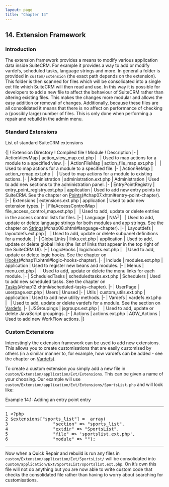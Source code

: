 ```yaml
---
layout: page
title: "Chapter 14"
---
```

<span id="chap13.xhtml"></span>

<div>

## <span class="section-number">14. </span>Extension Framework ##

### Introduction ###

The extension framework provides a means to modify various application data inside SuiteCRM. For example it provides a way to add or modify vardefs, scheduled tasks, language strings and more. In general a folder is provided in <code>custom/Extension</code> (the exact path depends on the extension). This folder is then scanned for files which will be consolidated into a single ext file which SuiteCRM will then read and use. In this way it is possible for developers to add a new file to affect the behaviour of SuiteCRM rather than altering existing files. This makes the changes more modular and allows the easy addition or removal of changes. Additionally, because these files are all consolidated it means that there is no affect on performance of checking a (possibly large) number of files. This is only done when performing a repair and rebuild in the admin menu.

### Standard Extensions ###

List of standard SuiteCRM extensions

{|
! Extension Directory
! Compiled file
! Module
! Description
|-
| ActionViewMap
| action_view_map.ext.php
|  
| Used to map actions for a module to a specified view.
|-
| ActionFileMap
| action_file_map.ext.php
|  
| Used to map actions for a module to a specified file.
|-
| ActionReMap
| action_remap.ext.php
|  
| Used to map actions for a module to existing actions.
|-
| Administration
| administration.ext.php
| Administration
| Used to add new sections to the administration panel.
|-
| EntryPointRegistry
| entry_point_registry.ext.php
| application
| Used to add new entry points to SuiteCRM. See the chapter on [Points](Entry)(#chap07.xhtml#entry-point-chapter).
|-
| Extensions
| extensions.ext.php
| application
| Used to add new extension types.
|-
| FileAccessControlMap
| file_access_control_map.ext.php
|  
| Used to add, update or delete entries in the access control lists for files.
|-
| Language
| N/A<sup>[1](#chap13.xhtml#fn-langNote)</sup>
|  
| Used to add, update or delete language strings for both modules and app strings. See the chapter on [Strings](Language)(#chap08.xhtml#language-chapter).
|-
| Layoutdefs
| layoutdefs.ext.php
|  
| Used to add, update or delete subpanel definitions for a module.
|-
| GlobalLinks
| links.ext.php
| application
| Used to add, update or delete global links (the list of links that appear in the top right of the SuiteCRM UI).
|-
| LogicHooks
| logichooks.ext.php
|  
| Used to add, update or delete logic hooks. See the chapter on [Hooks](Logic)(#chap11.xhtml#logic-hooks-chapter).
|-
| Include
| modules.ext.php
| application
| Used to register new beans and modules.
|-
| Menus
| menu.ext.php
|  
| Used to add, update or delete the menu links for each module.
|-
| ScheduledTasks
| scheduledtasks.ext.php
| Schedulers
| Used to add new scheduled tasks. See the chapter on [Tasks](Scheduled)(#chap12.xhtml#scheduled-tasks-chapter).
|-
| UserPage
| userpage.ext.php
| Users
| Unused
|-
| Utils
| custom_utils.ext.php
| application
| Used to add new utility methods.
|-
| Vardefs
| vardefs.ext.php
|  
| Used to add, update or delete vardefs for a module. See the section on [Vardefs](#chap03.xhtml#vardefs-chapter).
|-
| JSGroupings
| jsgroups.ext.php
|  
| Used to add, update or delete JavaScript groupings.
|-
| Actions
| actions.ext.php
| AOW_Actions
| Used to add new WorkFlow actions.
|}

### Custom Extensions ###

Interestingly the extension framework can be used to add new extensions. This allows you to create customisations that are easily customised by others (in a similar manner to, for example, how vardefs can be added - see the chapter on [Vardefs](#chap03.xhtml#vardefs-chapter)).

To create a custom extension you simply add a new file in<br />
<code>custom/Extension/application/Ext/Extensions</code>. This can be given a name of your choosing. Our example will use<br />
<code>custom/Extension/application/Ext/Extensions/SportsList.php</code> and will look like:

<div class="code-block">

Example 14.1: Adding an entry point entry


-----

<div class="highlight">

<pre>1 &lt;?php
2 $extensions[&quot;sports_list&quot;] =  array(
3                 &quot;section&quot; =&gt; &quot;sports_list&quot;,
4                 &quot;extdir&quot; =&gt; &quot;SportsList&quot;,
5                 &quot;file&quot; =&gt; 'sportslist.ext.php',
6                 &quot;module&quot; =&gt; &quot;&quot;);</pre>

</div>

-----


</div>
Now when a Quick Repair and rebuild is run any files in<br />
<code>custom/Extension/application/Ext/SportsList/</code> will be consolidated into<br />
<code>custom/application/Ext/SportsList/sportslist.ext.php</code>. On it’s own this file will not do anything but you are now able to write custom code that checks the consolidated file rather than having to worry about searching for customisations.

<div class="footnotes">

<ol>
